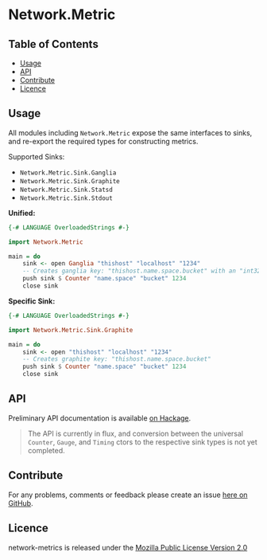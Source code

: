 Network.Metric
==============

Table of Contents
-----------------

* [Usage](#usage)
* [API](#api)
* [Contribute](#contribute)
* [Licence](#licence)


<a name="usage" />

Usage
-----

All modules including `Network.Metric` expose the same interfaces to sinks, and re-export
the required types for constructing metrics.

Supported Sinks:

* `Network.Metric.Sink.Ganglia`
* `Network.Metric.Sink.Graphite`
* `Network.Metric.Sink.Statsd`
* `Network.Metric.Sink.Stdout`


**Unified:**

````haskell
{-# LANGUAGE OverloadedStrings #-}

import Network.Metric

main = do
    sink <- open Ganglia "thishost" "localhost" "1234"
    -- Creates ganglia key: "thishost.name.space.bucket" with an "int32" type
    push sink $ Counter "name.space" "bucket" 1234
    close sink
````


**Specific Sink:**

````haskell
{-# LANGUAGE OverloadedStrings #-}

import Network.Metric.Sink.Graphite

main = do
    sink <- open "thishost" "localhost" "1234"
    -- Creates graphite key: "thishost.name.space.bucket"
    push sink $ Counter "name.space" "bucket" 1234
    close sink
````


<a name="api" />

API
---

Preliminary API documentation is available [on Hackage](http://hackage.haskell.org/package/network-metrics).

> The API is currently in flux, and conversion between the universal `Counter`, `Gauge`, and `Timing` ctors to the respective sink types is not yet completed.


<a name="contribute" />

Contribute
----------

For any problems, comments or feedback please create an issue [here on GitHub](github.com/brendanhay/network-metrics/issues).


<a name="licence" />

Licence
-------

network-metrics is released under the [Mozilla Public License Version 2.0](http://www.mozilla.org/MPL/)
